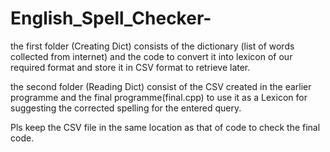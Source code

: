 # English_Spell_Checker- 
the first folder (Creating Dict) consists of the dictionary (list of words collected from internet) and the code to convert it into lexicon of our required format and store it in CSV format to retrieve later. 

the second folder (Reading Dict) consist of the CSV created in the earlier programme and the final programme(final.cpp) to use it as a Lexicon for suggesting the corrected spelling for the entered query. 

Pls keep the CSV file in the same location as that of  code to check the final code. 
